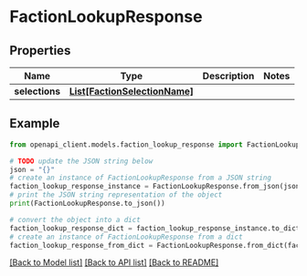 # FactionLookupResponse


## Properties

Name | Type | Description | Notes
------------ | ------------- | ------------- | -------------
**selections** | [**List[FactionSelectionName]**](FactionSelectionName.md) |  | 

## Example

```python
from openapi_client.models.faction_lookup_response import FactionLookupResponse

# TODO update the JSON string below
json = "{}"
# create an instance of FactionLookupResponse from a JSON string
faction_lookup_response_instance = FactionLookupResponse.from_json(json)
# print the JSON string representation of the object
print(FactionLookupResponse.to_json())

# convert the object into a dict
faction_lookup_response_dict = faction_lookup_response_instance.to_dict()
# create an instance of FactionLookupResponse from a dict
faction_lookup_response_from_dict = FactionLookupResponse.from_dict(faction_lookup_response_dict)
```
[[Back to Model list]](../README.md#documentation-for-models) [[Back to API list]](../README.md#documentation-for-api-endpoints) [[Back to README]](../README.md)


